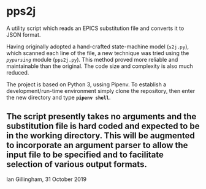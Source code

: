 # **pps2j**

A utility script which reads an EPICS substitution file and converts it to JSON 
format.

Having originally adopted a hand-crafted state-machine model (`s2j.py`), which scanned each line of the file,
a new technique was tried using the _`pyparsing`_ module (`pps2j.py`).  This method proved more reliable and maintainable
than the original. The code size and complexity is also much reduced.

The project is based on Python 3, ussing Pipenv. To establish a development/run-time environment
simply clone the repository, then enter the new directory and type **`pipenv shell`**.

The script presently takes no arguments and the substitution file is hard coded and expected to be in the working directory.
This will be augmented to incorporate an argument parser to allow the input file to be specified and to facilitate selection of 
various output formats.
---   
Ian Gillingham, 31 October 2019

